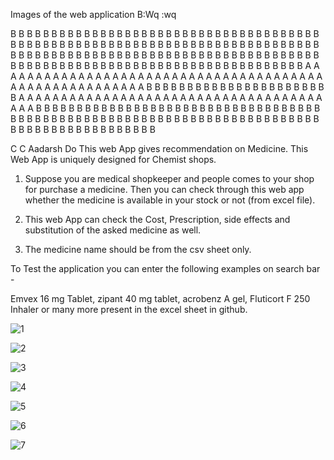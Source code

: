 Images of the web application
B:Wq
:wq

B
B
B
B
B
B
B
B
B
B
B
B
B
B
B
B
B
B
B
B
B
B
B
B
B
B
B
B
B
B
B
B
B
B
B
B
B
B
B
B
B
B
B
B
B
B
B
B
B
B
B
B
B
B
B
B
B
B
B
B
B
B
B
B
B
B
B
B
B
B
B
B
B
B
B
B
B
B
B
B
B
B
B
B
B
B
B
B
B
B
B
B
B
B
B
B
B
B
B
B
B
B
B
B
B
B
B
B
B
B
B
B
B
B
B
B
B
B
B
B
B
B
B
B
B
B
B
B
B
B
B
B
B
B
B
B
B
B
B
B
B
B
B
B
B
B
B
B
B
B
A
A
A
A
A
A
A
A
A
A
A
A
A
A
A
A
A
A
A
A
A
A
A
A
A
A
A
A
A
A
A
A
A
A
A
A
A
A
A
A
A
A
A
A
A
A
A
A
A
A
A
A
A
A
A
B
B
B
B
B
B
B
B
B
B
B
B
B
B
B
B
B
B
B
B
B
B
B
A
A
A
A
A
A
A
A
A
A
A
A
A
A
A
A
A
A
A
A
A
A
A
A
A
A
A
A
A
A
A
A
A
A
A
A
A
A
A
B
B
B
B
B
B
B
B
B
B
B
B
B
B
B
B
B
B
B
B
B
B
B
B
B
B
B
B
B
B
B
B
B
B
B
B
B
B
B
B
B
B
B
B
B
B
B
B
B
B
B
B
B
B
B
B
B
B
B
B
B
B
B
B
B
B
B
B
B
B
B
B
B
B
B
B
B
B
B
B
B
B
B
B
B
B
B
B
B
B
B

C
C
Aadarsh Do
This web App gives recommendation on Medicine. This Web App is uniquely designed for Chemist shops. 

1. Suppose you are medical shopkeeper and people comes to your shop for purchase a medicine. Then you can check through this web app whether the medicine is available in your stock or not (from excel file). 

2. This web App can check the Cost, Prescription, side effects and substitution of the asked medicine as well. 

3. The medicine name should be from the csv sheet only.

To Test the application you can enter the following examples on search bar - 

Emvex 16 mg Tablet,  zipant 40 mg tablet,  acrobenz A gel,  Fluticort F 250 Inhaler or many more present in the excel sheet in github. 

![1](https://user-images.githubusercontent.com/47499505/60874000-ec7bce00-a254-11e9-9c8a-a77d33d7fc52.png)

![2](https://user-images.githubusercontent.com/47499505/60874079-10d7aa80-a255-11e9-8143-389a7f80af17.png)

![3](https://user-images.githubusercontent.com/47499505/60874101-1af9a900-a255-11e9-98d8-f9623832fc66.png)

![4](https://user-images.githubusercontent.com/47499505/60874136-2c42b580-a255-11e9-91f5-b714acb289de.png)

![5](https://user-images.githubusercontent.com/47499505/60874156-34025a00-a255-11e9-82d9-57b99e3c40a6.png)

![6](https://user-images.githubusercontent.com/47499505/60874175-3c5a9500-a255-11e9-83a5-278fcb49d5bd.png)

![7](https://user-images.githubusercontent.com/47499505/60874199-441a3980-a255-11e9-985d-5be368842e1e.png)
